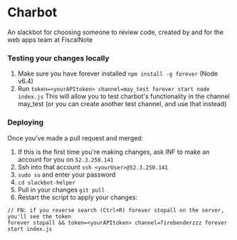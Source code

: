 # Charbot
An slackbot for choosing someone to review code, created by and for the web apps team at FiscalNote

### Testing your changes locally
 1. Make sure you have forever installed `npm install -g forever` (Node v6.4)
 2. Run `token=<yourAPItoken> channel=may_test forever start node index.js`
This will allow you to test charbot's functionality in the channel may_test (or you can create another test channel, and use that instead)

### Deploying
Once you've made a pull request and merged:
 1. If this is the first time you're making changes, ask INF to make an account for you on `52.3.250.141`
 2. Ssh into that account `ssh <yourUser>@52.3.250.141`
 3. `sudo su` and enter your password
 4. `cd slackbot-helper`
 5. Pull in your changes `git pull`
 6. Restart the script to apply your changes:
```
// FN: if you reverse search (Ctrl+R) forever stopall on the server, you'll see the token
forever stopall && token=<yourAPItoken> channel=firebenderzzz forever start index.js
```
